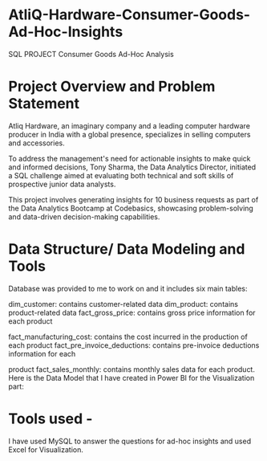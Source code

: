 # AtliQ-Hardware-Consumer-Goods-Ad-Hoc-Insights
SQL PROJECT Consumer Goods Ad-Hoc Analysis

# Project Overview and Problem Statement
Atliq Hardware, an imaginary company and a leading computer hardware producer in India with a global presence, specializes in selling computers and accessories.

To address the management's need for actionable insights to make quick and informed decisions, Tony Sharma, the Data Analytics Director, initiated a SQL challenge aimed at evaluating both technical and soft skills of prospective junior data analysts.

This project involves generating insights for 10 business requests as part of the Data Analytics Bootcamp at Codebasics, showcasing problem-solving and data-driven decision-making capabilities.

# Data Structure/ Data Modeling and Tools
Database was provided to me to work on and it includes six main tables:

dim_customer: contains customer-related data dim_product: contains product-related data fact_gross_price: contains gross price information for each product 

fact_manufacturing_cost: contains the cost incurred in the production of each product fact_pre_invoice_deductions: contains pre-invoice deductions information for each

product fact_sales_monthly: contains monthly sales data for each product. Here is the Data Model that I have created in Power BI for the Visualization part:


# Tools used -

I have used MySQL to answer the questions for ad-hoc insights and used Excel for Visualization.
